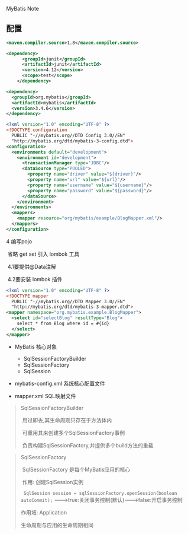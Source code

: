 MyBatis Note

## 配置

```xml
<maven.compiler.source>1.8</maven.compiler.source>
```

```xml
<dependency>
      <groupId>junit</groupId>
      <artifactId>junit</artifactId>
      <version>4.12</version>
      <scope>test</scope>
    </dependency>
```

```xml
<dependency>
  <groupId>org.mybatis</groupId>
  <artifactId>mybatis</artifactId>
  <version>3.4.6</version>
</dependency>
```

```xml
<?xml version="1.0" encoding="UTF-8" ?>
<!DOCTYPE configuration
  PUBLIC "-//mybatis.org//DTD Config 3.0//EN"
  "http://mybatis.org/dtd/mybatis-3-config.dtd">
<configuration>
  <environments default="development">
    <environment id="development">
      <transactionManager type="JDBC"/>
      <dataSource type="POOLED">
        <property name="driver" value="${driver}"/>
        <property name="url" value="${url}"/>
        <property name="username" value="${username}"/>
        <property name="password" value="${password}"/>
      </dataSource>
    </environment>
  </environments>
  <mappers>
    <mapper resource="org/mybatis/example/BlogMapper.xml"/>
  </mappers>
</configuration>
```

4 编写pojo

​	省略 get set 引入 lombok 工具

​	4.1要提供@Data注解

​	4.2要安装 lombok 插件

```xml
<?xml version="1.0" encoding="UTF-8" ?>
<!DOCTYPE mapper
  PUBLIC "-//mybatis.org//DTD Mapper 3.0//EN"
  "http://mybatis.org/dtd/mybatis-3-mapper.dtd">
<mapper namespace="org.mybatis.example.BlogMapper">
  <select id="selectBlog" resultType="Blog">
    select * from Blog where id = #{id}
  </select>
</mapper>
```

* MyBatis 核心对象
   * SqlSessionFactoryBuilder
   * SqlSessionFactory
   * SqlSession

* mybatis-config.xml 系统核心配置文件

* mapper.xml SQL映射文件

> SqlSessionFactoryBuilder
>
> ​	用过即丢,其生命周期只存在于方法体内
>
> ​	可重用其来创建多个SqlSessionFactory事例
>
> ​	负责构建SqlSessionFactory,并提供多个build方法的重载

> SqlSessionFactory
>
> ​	SqlSessionFactory 是每个MyBatis应用的核心
>
> ​	作用: 创建SqlSession实例
>
> ``` SqlSession session = sqlSessionFactory.openSession(boolean autoCommit);``` --->true:关闭事务控制(默认)--->false:开启事务控制
>
> 作用域: Application
>
> 生命周期与应用的生命周期相同











































